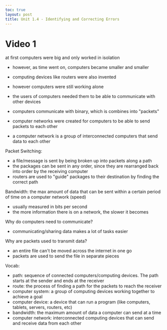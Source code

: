 ```yaml
---
toc: true
layout: post
title: Unit 1.4 - Identifying and Correcting Errors 
---
```


# Video 1

at first computers were big and only worked in isolation
- however, as time went on, computers became smaller and smaller
- computing devices like routers were also invented
- however computers were still working alone
- the users of computers needed them to be able to communicate with other devices

- computers communicate with binary, which is combines into "packets"
- computer networks were created for computers to be able to send packets to each other
- a computer network is a group of interconnected computers that send data to each other

Packet Switching: 

- a file/message is sent by being broken up into packets along a path
- the packages can be sent in any order, since they are rearranged back into order by the receiving computer 
- routers are used to "guide" packages to their destination by finding the correct path 

Bandwidth: the max amount of data that can be sent within a certain period of time on a computer network (speed)
- usually measured in bits per second
- the more information there is on a network, the slower it becomes

Why do computers need to communicate? 
- communicating/sharing data makes a lot of tasks easier 

Why are packets used to transmit data? 
- an entire file can't be moved across the internet in one go
- packets are used to send the file in separate pieces 

Vocab: 
- path: sequence of connected computers/computing devices. The path starts at the sender and ends at the receiver
- route: the process of finding a path for the packets to reach the receiver
- computer system: a group of computing devices working together to achieve a goal
- computer device: a device that can run a program (like computers, tablets, servers, routers, etc)
- bandwidth: the maximum amount of data a computer can send at a time
- computer network: interconnected computing devices that can send and receive data from each other